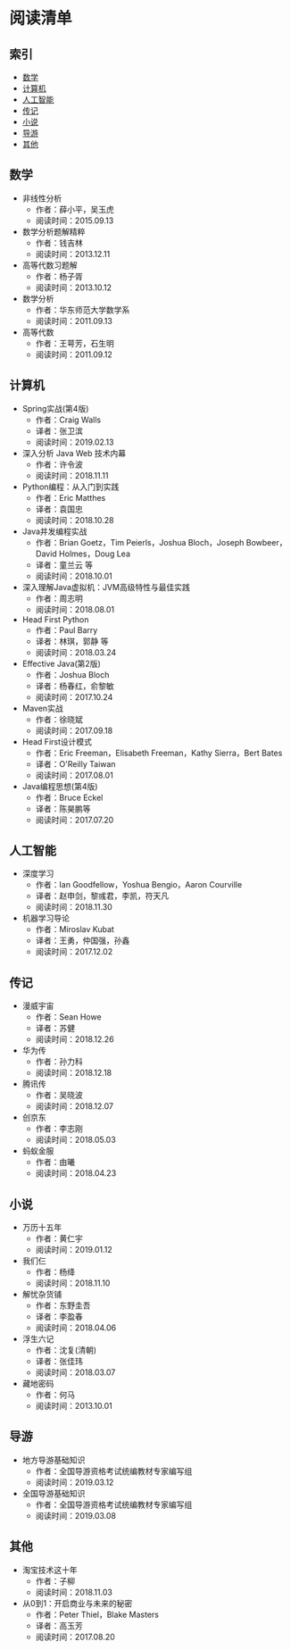 # 阅读清单

## 索引

- [数学](#数学)
- [计算机](#计算机)
- [人工智能](#人工智能)
- [传记](#传记)
- [小说](#小说)
- [导游](#导游)
- [其他](#其他)


## 数学

- 非线性分析
  - 作者：薛小平，吴玉虎
  - 阅读时间：2015.09.13
- 数学分析题解精粹
  - 作者：钱吉林
  - 阅读时间：2013.12.11
- 高等代数习题解
  - 作者：杨子胥
  - 阅读时间：2013.10.12
- 数学分析
  - 作者：华东师范大学数学系
  - 阅读时间：2011.09.13
- 高等代数
  - 作者：王萼芳，石生明
  - 阅读时间：2011.09.12

## 计算机


- Spring实战(第4版)
  - 作者：Craig Walls
  - 译者：张卫滨
  - 阅读时间：2019.02.13
- 深入分析 Java Web 技术内幕
  - 作者：许令波
  - 阅读时间：2018.11.11
- Python编程：从入门到实践
  - 作者：Eric Matthes
  - 译者：袁国忠
  - 阅读时间：2018.10.28
- Java并发编程实战
  - 作者：Brian Goetz，Tim Peierls，Joshua Bloch，Joseph Bowbeer，David Holmes，Doug Lea
  - 译者：童兰云 等
  - 阅读时间：2018.10.01 
- 深入理解Java虚拟机：JVM高级特性与最佳实践
  - 作者：周志明
  - 阅读时间：2018.08.01
- Head First Python
  - 作者：Paul Barry
  - 译者：林琪，郭静 等
  - 阅读时间：2018.03.24
- Effective Java(第2版)
  - 作者：Joshua Bloch
  - 译者：杨春红，俞黎敏
  - 阅读时间：2017.10.24 
- Maven实战
  - 作者：徐晓斌
  - 阅读时间：2017.09.18
- Head First设计模式
  - 作者：Eric Freeman，Elisabeth Freeman，Kathy Sierra，Bert Bates
  - 译者：O'Reilly Taiwan
  - 阅读时间：2017.08.01
- Java编程思想(第4版)
  - 作者：Bruce Eckel
  - 译者：陈昊鹏等
  - 阅读时间：2017.07.20


## 人工智能

- 深度学习
  - 作者：Ian Goodfellow，Yoshua Bengio，Aaron Courville
  - 译者：赵申剑，黎彧君，李凯，符天凡
  - 阅读时间：2018.11.30
- 机器学习导论
  - 作者：Miroslav Kubat
  - 译者：王勇，仲国强，孙鑫
  - 阅读时间：2017.12.02

## 传记

- 漫威宇宙
  - 作者：Sean Howe
  - 译者：苏健
  - 阅读时间：2018.12.26
- 华为传
  - 作者：孙力科
  - 阅读时间：2018.12.18
- 腾讯传
  - 作者：吴晓波
  - 阅读时间：2018.12.07
- 创京东
  - 作者：李志刚
  - 阅读时间：2018.05.03
- 蚂蚁金服
  - 作者：由曦
  - 阅读时间：2018.04.23


## 小说

- 万历十五年
  - 作者：黄仁宇
  - 阅读时间：2019.01.12
- 我们仨
  - 作者：杨绛
  - 阅读时间：2018.11.10
- 解忧杂货铺
  - 作者：东野圭吾
  - 译者：李盈春
  - 阅读时间：2018.04.06
- 浮生六记
  - 作者：沈复(清朝)
  - 译者：张佳玮
  - 阅读时间：2018.03.07
- 藏地密码
  - 作者：何马
  - 阅读时间：2013.10.01



## 导游

- 地方导游基础知识
  - 作者：全国导游资格考试统编教材专家编写组
  - 阅读时间：2019.03.12
- 全国导游基础知识
  - 作者：全国导游资格考试统编教材专家编写组
  - 阅读时间：2019.03.08



## 其他


- 淘宝技术这十年
  - 作者：子柳
  - 阅读时间：2018.11.03
- 从0到1：开启商业与未来的秘密
  - 作者：Peter Thiel，Blake Masters
  - 译者：高玉芳
  - 阅读时间：2017.08.20


